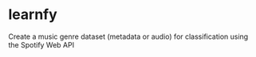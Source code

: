 # learnfy
Create a music genre dataset (metadata or audio) for classification using the Spotify Web API
